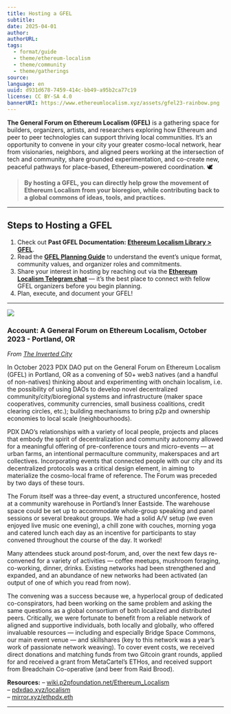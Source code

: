 ```yaml
---
title: Hosting a GFEL
subtitle: 
date: 2025-04-01
author: 
authorURL: 
tags:
  - format/guide
  - theme/ethereum-localism
  - theme/community
  - theme/gatherings
source: 
language: en
uuid: d931d678-7459-414c-bb49-a95b2ca77c19
license: CC BY-SA 4.0
bannerURI: https://www.ethereumlocalism.xyz/assets/gfel23-rainbow.png
---
```

**The General Forum on Ethereum Localism (GFEL)** is a gathering space for builders, organizers, artists, and researchers exploring how Ethereum and peer to peer technologies can support thriving local communities. It’s an opportunity to convene in your city your greater cosmo-local network, hear from visionaries, neighbors, and aligned peers working at the intersection of tech and community, share grounded experimentation, and co-create new, peaceful pathways for place-based, Ethereum-powered coordination. 🕊️

> **By hosting a GFEL, you can directly help grow the movement of Ethereum Localism from your bioregion, while contributing back to a global commons of ideas, tools, and practices.**

---

## Steps to Hosting a GFEL

1. Check out **Past GFEL Documentation: [Ethereum Localism Library > GFEL](library/GFEL)**.
2. Read the [**GFEL Planning Guide**](https://docs.google.com/document/d/11Cwsk4MaRzYysADmczofbqSRcyvtvCugc360KoDlCkc/edit?usp=sharing) to understand the event’s unique format, community values, and organizer roles and commitments.
3. Share your interest in hosting by reaching out via the [**Ethereum Localism Telegram chat**](https://t.me/+5Enk4J4d98MyMDkx) — it’s the best place to connect with fellow GFEL organizers before you begin planning.
4. Plan, execute, and document your GFEL!

---

![](assets/gfel24-panel.jpeg)
### Account: A General Forum on Ethereum Localism, October 2023 - Portland, OR

*From [The Inverted City](assets/invertedCity_digital.pdf)*

In October 2023 PDX DAO put on the General Forum on Ethereum Localism (GFEL) in Portland, OR as a convening of 50+ web3 natives (and a handful of non-natives) thinking about and experimenting with onchain localism, i.e. the possibility of using DAOs to develop novel decentralized community/city/bioregional systems and infrastructure (maker space cooperatives, community currencies, small business coalitions, credit clearing circles, etc.); building mechanisms to bring p2p and ownership economies to local scale (neighbourhoods).

PDX DAO’s relationships with a variety of local people, projects and places that embody the spirit of decentralization and community autonomy allowed for a meaningful offering of pre-conference tours and micro-events — at urban farms, an intentional permaculture community, makerspaces and art collectives. Incorporating events that connected people with our city and its decentralized protocols was a critical design element, in aiming to materialize the cosmo-local frame of reference. The Forum was preceded by two days of these tours.

The Forum itself was a three-day event, a structured unconference, hosted at a community warehouse in Portland’s Inner Eastside. The warehouse space could be set up to accommodate whole-group speaking and panel sessions or several breakout groups. We had a solid A/V setup (we even enjoyed live music one evening), a chill zone with couches, morning yoga and catered lunch each day as an incentive for participants to stay convened throughout the course of the day. It worked!

Many attendees stuck around post-forum, and, over the next few days re-convened for a variety of activities — coffee meetups, mushroom foraging, co-working, dinner, drinks. Existing networks had been strengthened and expanded, and an abundance of new networks had been activated (an output of one of which you read from now).

The convening was a success because we, a hyperlocal group of dedicated co-conspirators, had been working on the same problem and asking the same questions as a global consortium of both localized and distributed peers. Critically, we were fortunate to benefit from a reliable network of aligned and supportive individuals, both locally and globally, who offered invaluable resources — including and especially Bridge Space Commons, our main event venue — and skillshares (key to this network was a year’s work of passionate network weaving). To cover event costs, we received direct donations and matching funds from two Gitcoin grant rounds, applied for and received a grant from MetaCartel’s ETHos, and received support from Breadchain Co-operative (and beer from Raid Brood).

**Resources:**
– [wiki.p2pfoundation.net/Ethereum_Localism](https://wiki.p2pfoundation.net/Ethereum_Localism)  
– [pdxdao.xyz/localism](https://pdxdao.xyz/localism)  
– [mirror.xyz/ethpdx.eth](https://mirror.xyz/ethpdx.eth)

---
